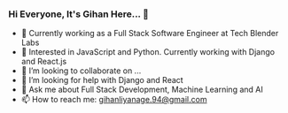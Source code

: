 ### Hi Everyone, It's Gihan Here... 👋

- 🔭 Currently working as a Full Stack Software Engineer at Tech Blender Labs
- 🌱 Interested in JavaScript and Python. Currently working with Django and React.js
- 👯 I’m looking to collaborate on ...
- 🤔 I’m looking for help with Django and React
- 💬 Ask me about Full Stack Development, Machine Learning and AI
- 📫 How to reach me: gihanliyanage.94@gmail.com



